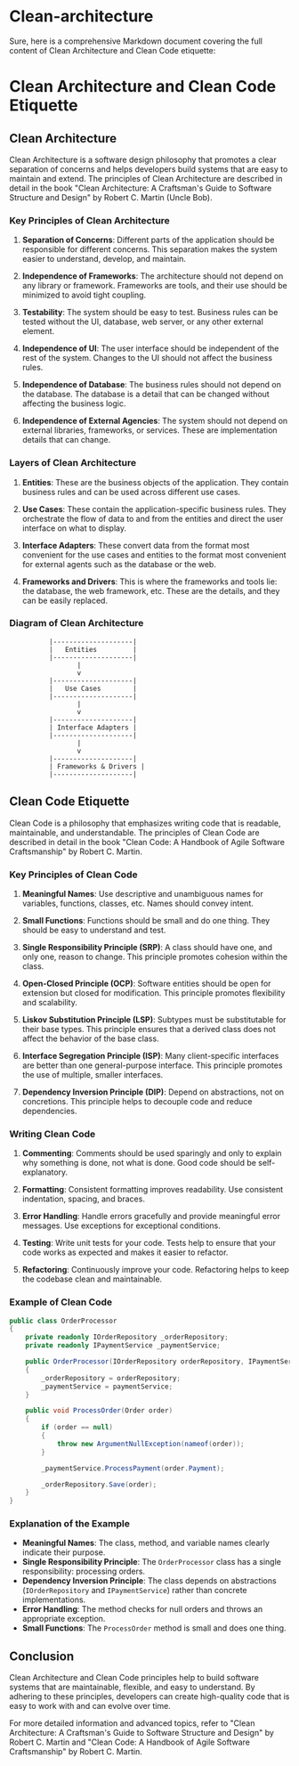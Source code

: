 # Clean-architecture
Sure, here is a comprehensive Markdown document covering the full content of Clean Architecture and Clean Code etiquette:

# Clean Architecture and Clean Code Etiquette

## Clean Architecture

Clean Architecture is a software design philosophy that promotes a clear separation of concerns and helps developers build systems that are easy to maintain and extend. The principles of Clean Architecture are described in detail in the book "Clean Architecture: A Craftsman's Guide to Software Structure and Design" by Robert C. Martin (Uncle Bob). 

### Key Principles of Clean Architecture

1. **Separation of Concerns**: Different parts of the application should be responsible for different concerns. This separation makes the system easier to understand, develop, and maintain.

2. **Independence of Frameworks**: The architecture should not depend on any library or framework. Frameworks are tools, and their use should be minimized to avoid tight coupling.

3. **Testability**: The system should be easy to test. Business rules can be tested without the UI, database, web server, or any other external element.

4. **Independence of UI**: The user interface should be independent of the rest of the system. Changes to the UI should not affect the business rules.

5. **Independence of Database**: The business rules should not depend on the database. The database is a detail that can be changed without affecting the business logic.

6. **Independence of External Agencies**: The system should not depend on external libraries, frameworks, or services. These are implementation details that can change.

### Layers of Clean Architecture

1. **Entities**: These are the business objects of the application. They contain business rules and can be used across different use cases.

2. **Use Cases**: These contain the application-specific business rules. They orchestrate the flow of data to and from the entities and direct the user interface on what to display.

3. **Interface Adapters**: These convert data from the format most convenient for the use cases and entities to the format most convenient for external agents such as the database or the web.

4. **Frameworks and Drivers**: This is where the frameworks and tools lie: the database, the web framework, etc. These are the details, and they can be easily replaced.

### Diagram of Clean Architecture

```
          |--------------------|
          |   Entities         |
          |--------------------|
                 |
                 v
          |--------------------|
          |   Use Cases        |
          |--------------------|
                 |
                 v
          |--------------------|
          | Interface Adapters |
          |--------------------|
                 |
                 v
          |--------------------|
          | Frameworks & Drivers |
          |--------------------|
```

## Clean Code Etiquette

Clean Code is a philosophy that emphasizes writing code that is readable, maintainable, and understandable. The principles of Clean Code are described in detail in the book "Clean Code: A Handbook of Agile Software Craftsmanship" by Robert C. Martin.

### Key Principles of Clean Code

1. **Meaningful Names**: Use descriptive and unambiguous names for variables, functions, classes, etc. Names should convey intent.

2. **Small Functions**: Functions should be small and do one thing. They should be easy to understand and test.

3. **Single Responsibility Principle (SRP)**: A class should have one, and only one, reason to change. This principle promotes cohesion within the class.

4. **Open-Closed Principle (OCP)**: Software entities should be open for extension but closed for modification. This principle promotes flexibility and scalability.

5. **Liskov Substitution Principle (LSP)**: Subtypes must be substitutable for their base types. This principle ensures that a derived class does not affect the behavior of the base class.

6. **Interface Segregation Principle (ISP)**: Many client-specific interfaces are better than one general-purpose interface. This principle promotes the use of multiple, smaller interfaces.

7. **Dependency Inversion Principle (DIP)**: Depend on abstractions, not on concretions. This principle helps to decouple code and reduce dependencies.

### Writing Clean Code

1. **Commenting**: Comments should be used sparingly and only to explain why something is done, not what is done. Good code should be self-explanatory.

2. **Formatting**: Consistent formatting improves readability. Use consistent indentation, spacing, and braces.

3. **Error Handling**: Handle errors gracefully and provide meaningful error messages. Use exceptions for exceptional conditions.

4. **Testing**: Write unit tests for your code. Tests help to ensure that your code works as expected and makes it easier to refactor.

5. **Refactoring**: Continuously improve your code. Refactoring helps to keep the codebase clean and maintainable.

### Example of Clean Code

```csharp
public class OrderProcessor
{
    private readonly IOrderRepository _orderRepository;
    private readonly IPaymentService _paymentService;

    public OrderProcessor(IOrderRepository orderRepository, IPaymentService paymentService)
    {
        _orderRepository = orderRepository;
        _paymentService = paymentService;
    }

    public void ProcessOrder(Order order)
    {
        if (order == null)
        {
            throw new ArgumentNullException(nameof(order));
        }

        _paymentService.ProcessPayment(order.Payment);

        _orderRepository.Save(order);
    }
}
```

### Explanation of the Example

- **Meaningful Names**: The class, method, and variable names clearly indicate their purpose.
- **Single Responsibility Principle**: The `OrderProcessor` class has a single responsibility: processing orders.
- **Dependency Inversion Principle**: The class depends on abstractions (`IOrderRepository` and `IPaymentService`) rather than concrete implementations.
- **Error Handling**: The method checks for null orders and throws an appropriate exception.
- **Small Functions**: The `ProcessOrder` method is small and does one thing.

## Conclusion

Clean Architecture and Clean Code principles help to build software systems that are maintainable, flexible, and easy to understand. By adhering to these principles, developers can create high-quality code that is easy to work with and can evolve over time.

For more detailed information and advanced topics, refer to "Clean Architecture: A Craftsman's Guide to Software Structure and Design" by Robert C. Martin and "Clean Code: A Handbook of Agile Software Craftsmanship" by Robert C. Martin.
